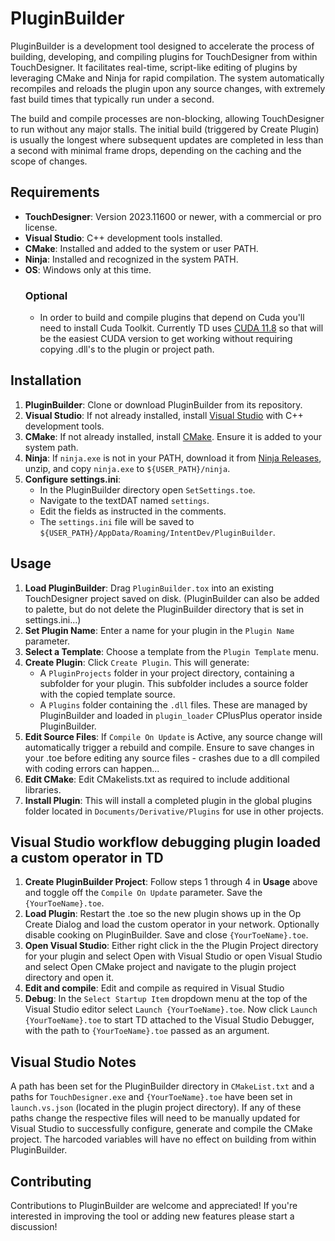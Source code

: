 # PluginBuilder

PluginBuilder is a development tool designed to accelerate the process of building, developing, and compiling plugins for TouchDesigner from within TouchDesigner. It facilitates real-time, script-like editing of plugins by leveraging CMake and Ninja for rapid compilation. The system automatically recompiles and reloads the plugin upon any source changes, with extremely fast build times that typically run under a second.

The build and compile processes are non-blocking, allowing TouchDesigner to run without any major stalls. The initial build (triggered by Create Plugin) is usually the longest where subsequent updates are completed in less than a second with minimal frame drops, depending on the caching and the scope of changes.

## Requirements

- **TouchDesigner**: Version 2023.11600 or newer, with a commercial or pro license.
- **Visual Studio**: C++ development tools installed.
- **CMake**: Installed and added to the system or user PATH.
- **Ninja**: Installed and recognized in the system PATH.
- **OS**: Windows only at this time.
   ### Optional
   - In order to build and compile plugins that depend on Cuda you'll need to install Cuda Toolkit. Currently TD uses [CUDA 11.8](https://developer.nvidia.com/cuda-11-8-0-download-archive) so that will be the easiest CUDA version to get working without requiring copying .dll's to the plugin or project path. 

## Installation

1. **PluginBuilder**:
   Clone or download PluginBuilder from its repository.
2. **Visual Studio**:
   If not already installed, install [Visual Studio](https://visualstudio.microsoft.com) with C++ development tools.
3. **CMake**:
   If not already installed, install [CMake](https://cmake.org/download). Ensure it is added to your system path.
4. **Ninja**:
   If `ninja.exe` is not in your PATH, download it from [Ninja Releases](https://github.com/ninja-build/ninja/releases/tag/v1.12.0), unzip, and copy `ninja.exe` to `${USER_PATH}/ninja`.
5. **Configure settings.ini**:
   - In the PluginBuilder directory open `SetSettings.toe`.
   - Navigate to the textDAT named `settings`.
   - Edit the fields as instructed in the comments.
   - The `settings.ini` file will be saved to `${USER_PATH}/AppData/Roaming/IntentDev/PluginBuilder`.

## Usage

1. **Load PluginBuilder**:
   Drag `PluginBuilder.tox` into an existing TouchDesigner project saved on disk. (PluginBuilder can also be added to palette, but do not delete the PluginBuilder directory that is set in settings.ini...)
2. **Set Plugin Name**:
   Enter a name for your plugin in the `Plugin Name` parameter.
3. **Select a Template**:
   Choose a template from the `Plugin Template` menu.
4. **Create Plugin**:
   Click `Create Plugin`. This will generate:
   - A `PluginProjects` folder in your project directory, containing a subfolder for your plugin. This subfolder includes a source folder with the copied template source.
   - A `Plugins` folder containing the `.dll` files. These are managed by PluginBuilder and loaded in `plugin_loader` CPlusPlus operator inside PluginBuilder.
5. **Edit Source Files**:
   If `Compile On Update` is Active, any source change will automatically trigger a rebuild and compile. Ensure to save changes in your .toe before editing any source files - crashes due to a dll compiled with coding errors can happen...
7. **Edit CMake**:
   Edit CMakelists.txt as required to include additional libraries.
8. **Install Plugin**:
   This will install a completed plugin in the global plugins folder located in `Documents/Derivative/Plugins` for use in other projects.

## Visual Studio workflow debugging plugin loaded a custom operator in TD

1. **Create PluginBuilder Project**:
   Follow steps 1 through 4 in **Usage** above and toggle off the `Compile On Update` parameter. Save the `{YourToeName}.toe`.
2. **Load Plugin**:
   Restart the .toe so the new plugin shows up in the Op Create Dialog and load the custom operator in your network. Optionally disable cooking on PluginBuilder. Save and close `{YourToeName}.toe`.
3. **Open Visual Studio**:
   Either right click in the the Plugin Project directory for your plugin and select Open with Visual Studio or open Visual Studio and select Open CMake project and navigate to the plugin project directory and open it.
4. **Edit and compile**:
   Edit and compile as required in Visual Studio
5. **Debug**:
   In the `Select Startup Item` dropdown menu at the top of the Visual Studio editor select `Launch {YourToeName}.toe`. Now click `Launch {YourToeName}.toe` to start TD attached to the Visual Studio Debugger, with the path to `{YourToeName}.toe` passed as an argument.

## Visual Studio Notes

   A path has been set for the PluginBuilder directory in `CMakeList.txt` and a paths for `TouchDesigner.exe` and `{YourToeName}.toe` have been set in `launch.vs.json` (located in the plugin project directory). If any of these paths change the respective files will need to be manually updated for Visual Studio to successfully configure, generate and compile the CMake project. The harcoded variables will have no effect on building from within PluginBuilder.

## Contributing

Contributions to PluginBuilder are welcome and appreciated! If you're interested in improving the tool or adding new features please start a discussion!
